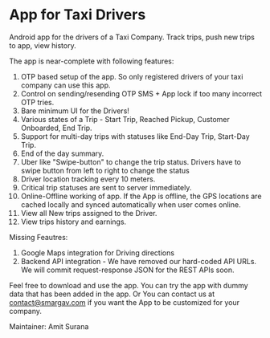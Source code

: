 # App for Taxi Drivers
Android app for the drivers of a Taxi Company. Track trips, push new trips to app, view history.

The app is near-complete with following features:

1. OTP based setup of the app. So only registered drivers of your taxi company can use this app.
2. Control on sending/resending OTP SMS + App lock if too many incorrect OTP tries.
3. Bare minimum UI for the Drivers!
4. Various states of a Trip - Start Trip, Reached Pickup, Customer Onboarded, End Trip.
5. Support for multi-day trips with statuses like End-Day Trip, Start-Day Trip.
6. End of the day summary.
7. Uber like "Swipe-button" to change the trip status. Drivers have to swipe button from left to right to change the status
8. Driver location tracking every 10 meters. 
9. Critical trip statuses are sent to server immediately.
10. Online-Offline working of app. If the App is offline, the GPS locations are cached locally and synced automatically when user comes online.
11. View all New trips assigned to the Driver.
12. View trips history and earnings.


Missing Feautres:
1. Google Maps integration for Driving directions
2. Backend API integration - We have removed our hard-coded API URLs. We will commit request-response JSON for the REST APIs soon. 


Feel free to download and use the app. You can try the app with dummy data that has been added in the app. 
Or
You can contact us at contact@smargav.com if you want the App to be customized for your company.


Maintainer: Amit Surana



